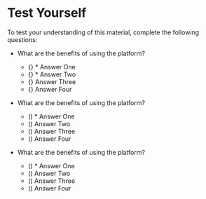 # Test Yourself

To test your understanding of this material, complete the following questions:

- What are the benefits of using the platform?
  - {} * Answer One
  - {} * Answer Two
  - {} Answer Three
  - {} Answer Four

- What are the benefits of using the platform?
  - () * Answer One
  - () Answer Two
  - () Answer Three
  - () Answer Four

- What are the benefits of using the platform?
  - () * Answer One
  - () Answer Two
  - () Answer Three
  - () Answer Four
